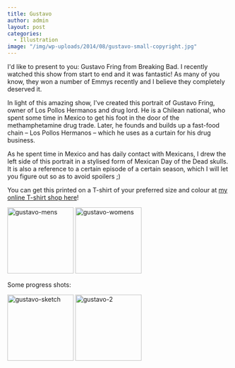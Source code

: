 ```yaml
---
title: Gustavo
author: admin
layout: post
categories:
  - Illustration
image: "/img/wp-uploads/2014/08/gustavo-small-copyright.jpg"
---
```

I'd like to present to you: Gustavo Fring from Breaking Bad. I recently watched this show from start to end and it was fantastic! As many of you know, they won a number of Emmys recently and I believe they completely deserved it.

In light of this amazing show, I've created this portrait of Gustavo Fring, owner of Los Pollos Hermanos and drug lord. He is a Chilean national, who spent some time in Mexico to get his foot in the door of the methamphetamine drug trade. Later, he founds and builds up a fast-food chain &#8211; Los Pollos Hermanos &#8211; which he uses as a curtain for his drug business.

As he spent time in Mexico and has daily contact with Mexicans, I drew the left side of this portrait in a stylised form of Mexican Day of the Dead skulls. It is also a reference to a certain episode of a certain season, which I will let you figure out so as to avoid spoilers ;)

You can get this printed on a T-shirt of your preferred size and colour at <a href="http://thecrypt.printmighty.co.nz/" target="_blank">my online T-shirt shop here</a>!

<a href="http://thecrypt.printmighty.co.nz/products/gustavo" target="_blank"><img src="{{ site.baseurl }}/img/wp-uploads/2014/08/gustavo-mens-150x150.jpg" alt="gustavo-mens" width="150" height="150" class="alignnone size-thumbnail wp-image-379" /></a> <a href="http://thecrypt.printmighty.co.nz/products/gustavo-2" target="_blank"><img src="{{ site.baseurl }}/img/wp-uploads/2014/08/gustavo-womens-150x150.jpg" alt="gustavo-womens" width="150" height="150" class="alignnone size-thumbnail wp-image-380" /></a>

Some progress shots:

<div data-featherlight-gallery data-featherlight-filter="a" class="mbm">
  <a href="{{ site.baseurl }}/img/wp-uploads/2014/08/gustavo-sketch.jpg"><img src="{{ site.baseurl }}/img/wp-uploads/2014/08/gustavo-sketch-150x150.jpg" alt="gustavo-sketch" width="150" height="150" class="alignnone size-thumbnail wp-image-372" /></a> <a href="{{ site.baseurl }}/img/wp-uploads/2014/08/gustavo-2.jpg"><img src="{{ site.baseurl }}/img/wp-uploads/2014/08/gustavo-2-150x150.jpg" alt="gustavo-2" width="150" height="150" class="alignnone size-thumbnail wp-image-373" /></a>
</div>